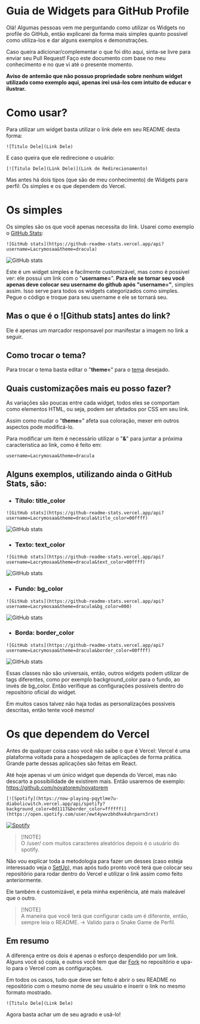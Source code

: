 # Guia de Widgets para GitHub Profile
Olá! Algumas pessoas vem me perguntando como utilizar os Widgets no profile do GitHub, então explicarei da forma mais simples quanto possivel como utiliza-los e dar alguns exemplos e demonstrações. 

Caso queira adicionar/complementar o que foi dito aqui, sinta-se livre para enviar seu Pull Request! Faço este documento com base no meu conhecimento e no que vi até o presente momento.

**Aviso de antemão que não possuo propriedade sobre nenhum widget utilizado como exemplo aqui, apenas irei usá-los com intuito de educar e ilustrar.**

# Como usar?
Para utilizar um widget basta utilizar o link dele em seu README desta forma:
```
![Titulo Dele](Link Dele)
```
E caso queira que ele redirecione o usuário:
```
[![Titulo Dele](Link Dele)](Link de Redirecionamento)
```
Mas antes há dois tipos (que são de meu conhecimento) de Widgets para perfil: Os simples e os que dependem do Vercel. 

# Os simples
Os simples são os que você apenas necessita do link. Usarei como exemplo o <a href=https://github.com/anuraghazra/github-readme-stats>GitHub Stats</a>:
```
![GitHub stats](https://github-readme-stats.vercel.app/api?username=Lacrymosaa&theme=dracula)
```

![GitHub stats](https://github-readme-stats.vercel.app/api?username=Lacrymosaa&theme=dracula)

Este é um widget simples e facilmente customizável, mas como é possivel ver: ele possui um link com o "**username=**". **Para ele se tornar seu você apenas deve colocar seu username do github após "username="**, simples assim. Isso serve para todos os widgets categorizados como simples. Pegue o código e troque para seu username e ele se tornará seu.

## Mas o que é o ![Github stats] antes do link?
Ele é apenas um marcador responsavel por manifestar a imagem no link a seguir.

## Como trocar o tema?
Para trocar o tema basta editar o "**theme=**" para o <a href="https://github.com/anuraghazra/github-readme-stats/blob/master/themes/README.md">tema</a> desejado.

## Quais customizações mais eu posso fazer?
As variações são poucas entre cada widget, todos eles se comportam como elementos HTML, ou seja, podem ser afetados por CSS em seu link.

Assim como mudar o "**theme=**" afeta sua coloração, mexer em outros aspectos pode modificá-lo.

Para modificar um item é necessário utilizar o "**&**" para juntar a próxima caracteristica ao link, como é feito em:
```
username=Lacrymosaa&theme=dracula
```

## Alguns exemplos, utilizando ainda o GitHub Stats, são:
- ### Título: title_color
```
![GitHub stats](https://github-readme-stats.vercel.app/api?username=Lacrymosaa&theme=dracula&title_color=00ffff)
```
![GitHub stats](https://github-readme-stats.vercel.app/api?username=Lacrymosaa&theme=dracula&title_color=00ffff)
- ### Texto: text_color 
```
![GitHub stats](https://github-readme-stats.vercel.app/api?username=Lacrymosaa&theme=dracula&text_color=00ffff)
```
![GitHub stats](https://github-readme-stats.vercel.app/api?username=Lacrymosaa&theme=dracula&text_color=00ffff)
- ### Fundo: bg_color
```
![GitHub stats](https://github-readme-stats.vercel.app/api?username=Lacrymosaa&theme=dracula&bg_color=000)
```
![GitHub stats](https://github-readme-stats.vercel.app/api?username=Lacrymosaa&theme=dracula&bg_color=000)
- ### Borda: border_color
```
![GitHub stats](https://github-readme-stats.vercel.app/api?username=Lacrymosaa&theme=dracula&border_color=00ffff)
```
![GitHub stats](https://github-readme-stats.vercel.app/api?username=Lacrymosaa&theme=dracula&border_color=00ffff)

Essas classes não são universais, então, outros widgets podem utilizar de tags diferentes, como por exemplo background_color para o fundo, ao invés de bg_color. Então verifique as configurações possiveis dentro do repositório oficial do widget. 

Em muitos casos talvez não haja todas as personalizações possiveis descritas, então tente você mesmo!

# Os que dependem do Vercel
Antes de qualquer coisa caso você não saibe o que é Vercel: 
Vercel é uma plataforma voltada para a hospedagem de aplicações de forma prática. Grande parte dessas aplicações são feitas em React. 

Até hoje apenas vi um único widget que dependa do Vercel, mas não descarto a possibilidade de existirem mais. Então usaremos de exemplo:
https://github.com/novatorem/novatorem
```
[![Spotify](https://now-playing-pqytlme7u-diabolicwitch.vercel.app/api/spotify?background_color=0d1117&border_color=ffffff)](https://open.spotify.com/user/ewt4ywvzbhdhx4uhrparn3rxt)
```
[![Spotify](https://now-playing-pqytlme7u-diabolicwitch.vercel.app/api/spotify?background_color=0d1117&border_color=ffffff)](https://open.spotify.com/user/ewt4ywvzbhdhx4uhrparn3rxt)

> [!NOTE]\
> O /user/ com muitos caracteres aleatórios depois é o usuário do spotify.

Não vou explicar toda a metodologia para fazer um desses (caso esteja interessado veja o <a href="https://github.com/novatorem/novatorem/blob/main/SetUp.md">SetUp</a>), mas após tudo pronto você terá que colocar seu repositório para rodar dentro do Vercel e utilizar o link assim como feito anteriormente.

Ele também é customizável, e pela minha experiência, até mais maleável que o outro.

> [!NOTE]\
> A maneira que você terá que configurar cada um é diferente, então, sempre leia o README. -> Valido para o Snake Game de Perfil.

## Em resumo

A diferença entre os dois é apenas o esforço despendido por um link. Alguns você só copia, e outros você tem que dar <a href="https://docs.github.com/pt/get-started/quickstart/fork-a-repo">Fork</a> no repositório e upa-lo para o Vercel com as configurações.

Em todos os casos, tudo que deve ser feito é abrir o seu README no repositório com o mesmo nome de seu usuário e inserir o link no mesmo formato mostrado.
```
![Titulo Dele](Link Dele)
```

Agora basta achar um de seu agrado e usá-lo!



